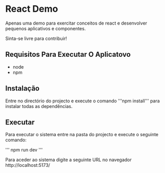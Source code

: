 # React Demo

Apenas uma demo para exercitar conceitos de react e desenvolver pequenos aplicativos e componentes.

Sinta-se livre para contribuir!

## Requisitos Para Executar O Aplicatovo

* node
* npm

## Instalação

Entre no directório do projecto e execute o comando '''npm install''' para instalar todas as
dependências.

## Executar

Para executar o sistema entre na pasta do projecto e execute o seguinte comando:

'''
    npm run dev
'''

Para aceder ao sistema digite a seguinte URL no navegador http://localhost:5173/